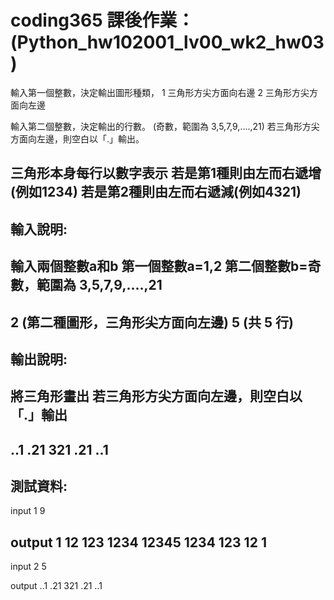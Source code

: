 # coding365 課後作業： (Python_hw102001_lv00_wk2_hw03)

輸入第一個整數，決定輸出圖形種類， 
1 三角形方尖方面向右邊 
2 三角形方尖方面向左邊 

輸入第二個整數，決定輸出的行數。 
(奇數，範圍為 3,5,7,9,....,21) 
若三角形方尖方面向左邊，則空白以「.」輸出。 

三角形本身每行以數字表示 
若是第1種則由左而右遞增(例如1234) 
若是第2種則由左而右遞減(例如4321) 
------------------ 

輸入說明: 
------------------ 
輸入兩個整數a和b 
第一個整數a=1,2 
第二個整數b=奇數，範圍為 3,5,7,9,....,21 
------------------ 
2 (第二種圖形，三角形尖方面向左邊) 
5 (共 5 行) 
------------------ 

輸出說明: 
------------------ 
將三角形畫出 
若三角形方尖方面向左邊，則空白以「.」輸出 
------------------ 
..1 
.21 
321 
.21 
..1 
---------------- 

測試資料: 
---------------- 
input 
1 
9 

output 
1 
12 
123 
1234 
12345 
1234 
123 
12 
1 
---------------------------- 
input 
2 
5 

output 
..1 
.21 
321 
.21 
..1